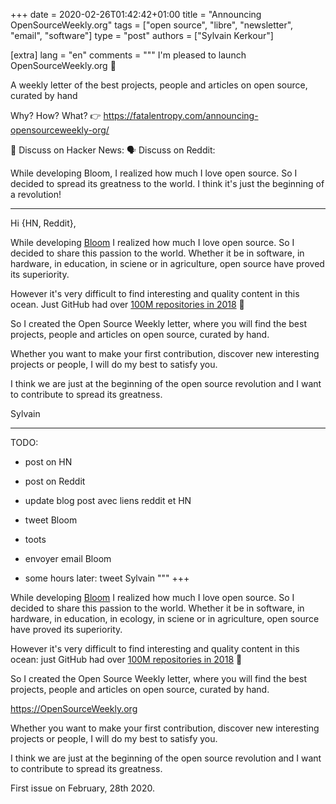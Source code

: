+++
date = 2020-02-26T01:42:42+01:00
title = "Announcing OpenSourceWeekly.org"
tags = ["open source", "libre", "newsletter", "email", "software"]
type = "post"
authors = ["Sylvain Kerkour"]

[extra]
lang = "en"
comments = """
I'm pleased to launch OpenSourceWeekly.org 🎉

A weekly letter of the best projects, people and articles on open source, curated by hand

Why? How? What? 👉 https://fatalentropy.com/announcing-opensourceweekly-org/

💬 Discuss on Hacker News:
🗣️ Discuss on Reddit:


While developing Bloom, I realized how much I love open source. So I decided to spread its greatness to the world. I think it's just the beginning of a revolution!


---------------------------

Hi {HN, Reddit},

While developing <a href="https://bloom.sh" target="_blank" rel="noopener">Bloom</a>
I realized how much I love open source. So I decided to share this passion to the world. Whether it be in software, in hardware, in education, in sciene or in agriculture, open source have proved its superiority.

However it's very difficult to find interesting and quality content in this ocean. Just GitHub had over
<a href="https://github.blog/2018-11-08-100m-repos/" target="_blank" rel="noopener">100M repositories in 2018</a> 🤔


So I created the Open Source Weekly letter, where you will find the best projects, people and articles on open source, curated by hand.

Whether you want to make your first contribution, discover new interesting projects or people, I will do my best to satisfy you.

I think we are just at the beginning of the open source revolution and I want to contribute to spread its greatness.


Sylvain


---------------------------

TODO:
* post on HN
* post on Reddit
* update blog post avec liens reddit et HN
* tweet Bloom
* toots

* envoyer email Bloom

* some hours later: tweet Sylvain
"""
+++


While developing <a href="https://bloom.sh" target="_blank" rel="noopener">Bloom</a>
I realized how much I love open source. So I decided to share this passion to the world. Whether it be in software, in hardware, in education, in ecology, in sciene or in agriculture, open source have proved its superiority.

However it's very difficult to find interesting and quality content in this ocean: just GitHub had over
<a href="https://github.blog/2018-11-08-100m-repos/" target="_blank" rel="noopener">100M repositories in 2018</a> 🤔


So I created the Open Source Weekly letter, where you will find the best projects, people and articles on open source, curated by hand.

<div class="text-center mb-5 mt-5">
  <a href="https://opensourceweekly.org" target="_blank" rel="noopener">https://OpenSourceWeekly.org</a>
  <!-- <small class="form-text text-muted">We hate spam even more than you do.
        We'll never share your email and you can unsubscribe at anytime.</small> -->
</div>

Whether you want to make your first contribution, discover new interesting projects or people, I will do my best to satisfy you.

I think we are just at the beginning of the open source revolution and I want to contribute to spread its greatness.


First issue on February, 28th 2020.
